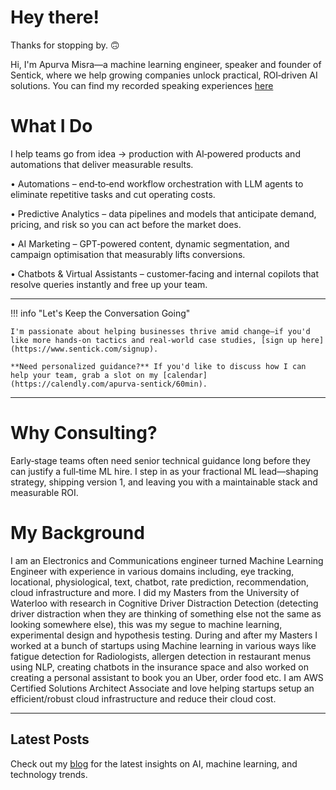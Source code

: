 # Hey there!

Thanks for stopping by. 🙃

Hi, I'm Apurva Misra—a machine learning engineer, speaker and founder of Sentick, where we help growing companies unlock practical, ROI‑driven AI solutions. You can find my recorded speaking experiences [here](https://youtube.com/playlist?list=PLf9erCaiZCaaQWEJ0n6G7A3VnaCbhB1Ym&si=dGtjDCbWSJaekrSs)

# What I Do

I help teams go from idea → production with AI‑powered products and automations that deliver measurable results.

• Automations – end‑to‑end workflow orchestration with LLM agents to eliminate repetitive tasks and cut operating costs.

• Predictive Analytics – data pipelines and models that anticipate demand, pricing, and risk so you can act before the market does.

• AI Marketing – GPT‑powered content, dynamic segmentation, and campaign optimisation that measurably lifts conversions.

• Chatbots & Virtual Assistants – customer‑facing and internal copilots that resolve queries instantly and free up your team.

---

!!! info "Let's Keep the Conversation Going"

    I'm passionate about helping businesses thrive amid change—if you'd like more hands-on tactics and real-world case studies, [sign up here](https://www.sentick.com/signup).

    **Need personalized guidance?** If you'd like to discuss how I can help your team, grab a slot on my [calendar](https://calendly.com/apurva-sentick/60min).

---

# Why Consulting?

Early‑stage teams often need senior technical guidance long before they can justify a full‑time ML hire. I step in as your fractional ML lead—shaping strategy, shipping version 1, and leaving you with a maintainable stack and measurable ROI.

# My Background

I am an Electronics and Communications engineer turned Machine Learning Engineer with experience in various domains including, eye tracking, locational, physiological, text, chatbot, rate prediction, recommendation, cloud infrastructure and more. I did my Masters from the University of Waterloo with research in Cognitive Driver Distraction Detection (detecting driver distraction when they are thinking of something else not the same as looking somewhere else), this was my segue to machine learning, experimental design and hypothesis testing. During and after my Masters I worked at a bunch of startups using Machine learning in various ways like fatigue detection for Radiologists, allergen detection in restaurant menus using NLP, creating chatbots in the insurance space and also worked on creating a personal assistant to book you an Uber, order food etc. I am AWS Certified Solutions Architect Associate and love helping startups setup an efficient/robust cloud infrastructure and reduce their cloud cost.

---

## Latest Posts

Check out my [blog](/blog/) for the latest insights on AI, machine learning, and technology trends.
